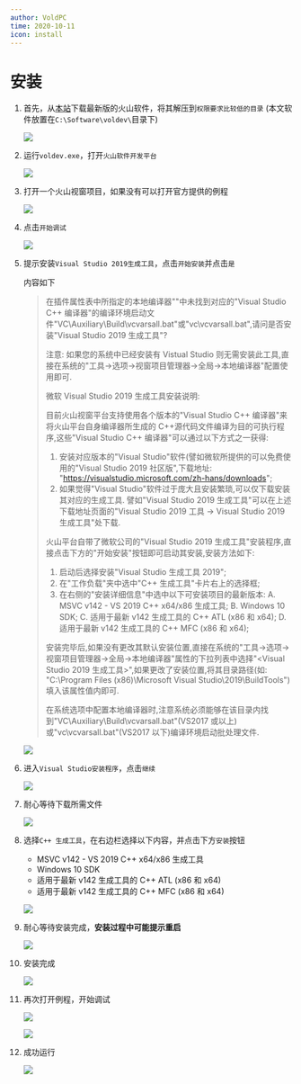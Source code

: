 ```yaml
---
author: VoldPC
time: 2020-10-11
icon: install
---
```


# 安装

1.  首先，从[本站](/starter/release/)下载最新版的火山软件，将其解压到`权限要求比较低的目录` (本文软件放置在`C:\Software\voldev\`目录下)

    ![](https://static.voldpc.coolbian.com/assets/images/starter/install/1.png)

2.  运行`voldev.exe`，打开`火山软件开发平台`

    ![](https://static.voldpc.coolbian.com/assets/images/starter/install/2.png)

3.  打开一个火山视窗项目，如果没有可以打开官方提供的例程

    ![](https://static.voldpc.coolbian.com/assets/images/starter/install/3.png)

4.  点击`开始调试`

    ![](https://static.voldpc.coolbian.com/assets/images/starter/install/4.png)

5.  提示安装`Visual Studio 2019生成工具`，点击`开始安装`并点击`是`

    内容如下

    > 在插件属性表中所指定的本地编译器""中未找到对应的"Visual Studio C++ 编译器"的编译环境启动文件"VC\Auxiliary\Build\vcvarsall.bat"或"vc\vcvarsall.bat",请问是否安装"Visual Studio 2019 生成工具"?
    >
    > 注意: 如果您的系统中已经安装有 Vistual Studio 则无需安装此工具,直接在系统的"工具->选项->视窗项目管理器->全局->本地编译器"配置使用即可.
    >
    > 微软 Visual Studio 2019 生成工具安装说明:
    >
    > 目前火山视窗平台支持使用各个版本的"Visual Studio C++ 编译器"来将火山平台自身编译器所生成的 C++源代码文件编译为目的可执行程序,这些"Visual Studio C++ 编译器"可以通过以下方式之一获得:
    >
    > 1. 安装对应版本的"Visual Studio"软件(譬如微软所提供的可以免费使用的"Visual Studio 2019 社区版",下载地址: "https://visualstudio.microsoft.com/zh-hans/downloads";
    > 2. 如果觉得"Visual Studio"软件过于庞大且安装繁琐,可以仅下载安装其对应的生成工具. 譬如"Visual Studio 2019 生成工具"可以在上述下载地址页面的"Visual Studio 2019 工具 -> Visual Studio 2019 生成工具"处下载.
    >
    > 火山平台自带了微软公司的"Visual Studio 2019 生成工具"安装程序,直接点击下方的"开始安装"按钮即可启动其安装,安装方法如下:
    >
    > 1. 启动后选择安装"Visual Studio 生成工具 2019";
    > 2. 在"工作负载"夹中选中"C++ 生成工具"卡片右上的选择框;
    > 3. 在右侧的"安装详细信息"中选中以下可安装项目的最新版本:
    >    A. MSVC v142 - VS 2019 C++ x64/x86 生成工具;
    >    B. Windows 10 SDK;
    >    C. 适用于最新 v142 生成工具的 C++ ATL (x86 和 x64);
    >    D. 适用于最新 v142 生成工具的 C++ MFC (x86 和 x64);
    >
    > 安装完毕后,如果没有更改其默认安装位置,直接在系统的"工具->选项->视窗项目管理器->全局->本地编译器"属性的下拉列表中选择"<Visual Studio 2019 生成工具>",如果更改了安装位置,将其目录路径(如: "C:\Program Files (x86)\Microsoft Visual Studio\2019\BuildTools")填入该属性值内即可.
    >
    > 在系统选项中配置本地编译器时,注意系统必须能够在该目录内找到"VC\Auxiliary\Build\vcvarsall.bat"(VS2017 或以上)或"vc\vcvarsall.bat"(VS2017 以下)编译环境启动批处理文件.

    ![](https://static.voldpc.coolbian.com/assets/images/starter/install/5.png)

6.  进入`Visual Studio安装程序`，点击`继续`

    ![](https://static.voldpc.coolbian.com/assets/images/starter/install/6.png)

7.  耐心等待下载所需文件

    ![](https://static.voldpc.coolbian.com/assets/images/starter/install/7.png)

8.  选择`C++ 生成工具`，在右边栏选择以下内容，并点击下方`安装`按钮

    - MSVC v142 - VS 2019 C++ x64/x86 生成工具
    - Windows 10 SDK
    - 适用于最新 v142 生成工具的 C++ ATL (x86 和 x64)
    - 适用于最新 v142 生成工具的 C++ MFC (x86 和 x64)

    ![](https://static.voldpc.coolbian.com/assets/images/starter/install/8.png)

9.  耐心等待安装完成，**安装过程中可能提示重启**

    ![](https://static.voldpc.coolbian.com/assets/images/starter/install/9.png)

10. 安装完成

    ![](https://static.voldpc.coolbian.com/assets/images/starter/install/10.png)

11. 再次打开例程，开始调试

    ![](https://static.voldpc.coolbian.com/assets/images/starter/install/4.png)

    ![](https://static.voldpc.coolbian.com/assets/images/starter/install/11.png)

12. 成功运行

    ![](https://static.voldpc.coolbian.com/assets/images/starter/install/12.png)
